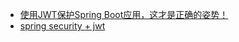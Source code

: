- [使用JWT保护Spring Boot应用，这才是正确的姿势！](https://mp.weixin.qq.com/s/ey673_oEOYDJLP11EbZwRA)
- [spring security + jwt](https://mp.weixin.qq.com/s/dk8CW5uvMPD-KE7ruaqwmA)
